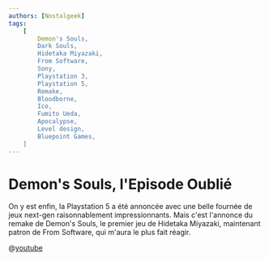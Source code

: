 ```yaml
---
authors: [Nostalgeek]
tags:
    [
        Demon's Souls,
        Dark Souls,
        Hidetaka Miyazaki,
        From Software,
        Sony,
        Playstation 3,
        Playstation 5,
        Remake,
        Bloodborne,
        Ico,
        Fumito Ueda,
        Apocalypse,
        Level design,
        Bluepoint Games,
    ]
---
```


# Demon's Souls, l'Episode Oublié

On y est enfin, la Playstation 5 a été annoncée avec une belle fournée de jeux next-gen raisonnablement impressionnants. Mais c'est l'annonce du remake de Demon's Souls, le premier jeu de Hidetaka Miyazaki, maintenant patron de From Software, qui m'aura le plus fait réagir.

@[youtube](https://www.youtube.com/watch?v=5AXVjF7TKGw)

